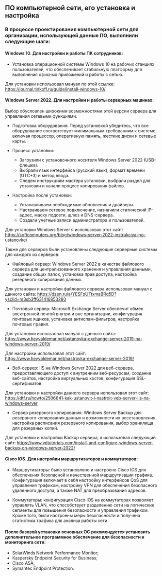 ## ПО компьютерной сети, его установка и настройка

### В процессе проектирования компьютерной сети для организации, использующей данные ПО, выполнили следующие шаги:

#### Windows 10. Для настройки и работы ПК сотрудников:
- Установка операционной системы Windows 10 на рабочих станциях пользователей, что обеспечивает стабильную платформу для выполнения офисных приложений и работы с сетью.

Для установки использовал мануал по этой ссылке: https://journal.tinkoff.ru/guide/install-windows-10/


#### Windows Server 2022. Для настройки и работы серверных машинах:
Выбор обусловлен широкими возможностями этой версии сервера для управления сетевыми функциями.

- Подготовка оборудования: Перед установкой убедитесь, что все оборудование соответствует минимальным требованиям к системе, включая процессор, оперативную память, жесткие диски и сетевые карты.

-  Процесс установки:
    - Загрузили с установочного носителя Windows Server 2022 (USB-флешка).
    - Выбрали язык интерфейса (русский язык), формат времени (UTC+3) и метод ввода.
    - Следем инструкциям мастера установки, выбрали раздел для установки и начали процесс копирования файлов.

 - Настройка после установки:
    - Устанавливаем необходимые обновления и драйверы.
    - Настраиваем сетевое подключение, назначили статический IP-адрес, маску подсети, шлюз и DNS-сервера.
    - Создали учетные записи администратора и пользователей.

Для установки Windows Server я использовал этот сайт: https://softcomputers.org/blog/windows-server-2022-instrukciya-po-ustanovke/

Также для серверов были установлены следующие серверные системы для каждого из серверов:
  - Файловый сервер: Windows Server 2022 в качестве файлового сервера для централизованного хранения и управления данными, создание общих папок, установка прав доступа, настройка резервного копирования данных.

Для установки и настройки файлового сервера использовал мануал с данного сайта: https://dzen.ru/a/YESFpUTtxmaBRq5D?ysclid=m3sb3ff631416853280

  - Почтовый сервер: Microsoft Exchange Server обеспечит обмен электронной почтой внутри и вне организации, конфигурация почтовых ящиков, установка антиспам-фильтров, настройка почтовых правил.

Для установки использовал мануал с данного сайта: https://www.heyvaldemar.net/ustanovka-exchange-server-2019-na-windows-server-2019/

Для настройки использовал этот сайт: https://www.heyvaldemar.net/nastroyka-exchange-server-2019/

  - Веб-сервер: IIS на Windows Server 2022 для веб-сервера, предоставляющего доступ к внутренним веб-ресурсам, создание веб-сайтов, настройка виртуальных хостов, конфигурация SSL-сертификатов.

Для установки и настройки данного сервера использовал этот сайт: https://dtf.ru/howto/2506641-kak-ustanovit-i-nastroit-veb-server-iis-na-windows-server

  - Сервер резервного копирования: Windows Server Backup для резервного копирования данных и возможности их восстановления, настройка расписания резервного копирования, выбор хранилища для резервных копий.

Для установки и настройки Backup сервера, я использовал следующий сайт: https://www.vdtutorials.com/install-and-configure-windows-server-backup-on-windows-server-2022/


#### Cisco IOS. Для настройки маршрутизаторов и коммутаторов:
- Маршрутизаторы: было установлено и настроено Cisco IOS для обеспечения безопасной и качественной маршрутизации трафика. Конфигурация включает в себя настройку интерфейсов QoS для управления трафиком, настройку VPN для обеспечения безопасного удаленного доступа, а также NAT для преобразования адресов.

- Коммутаторы: конфигурация Cisco IOS на коммутаторах позволяет управлять VLAN, что способствует разделению сети на логические сегменты для повышения безопасности и управления трафиком. Кроме того, были настроены меры безопасности и получена статистика трафика для анализа работы сети.


#### После базовой установки основных ОС рекомендуется установить дополнительное программное обеспечение для безопасности и мониторинга сети:

- SolarWinds Network Performance Monitor;
- Kaspersky Endpoint Security for Business;
- Cisco ASA;
- Symantec Endpoint Protection.



